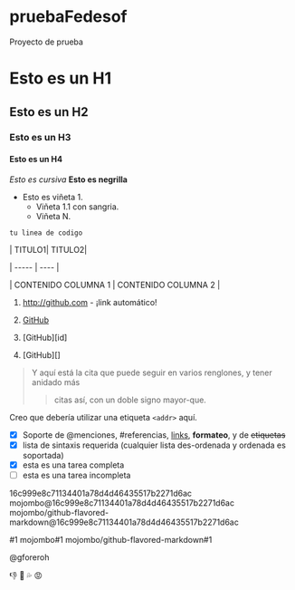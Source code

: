 # pruebaFedesof
Proyecto de prueba

# Esto es un H1
## Esto es un H2
### Esto es un H3
#### Esto es un H4

*Esto es cursiva*
**Esto es negrilla**
- Esto es viñeta 1.
  - Viñeta 1.1 con sangria.
  - Viñeta N.

`tu linea de codigo`

| TITULO1| TITULO2|

| ----- | ---- |

| CONTENIDO COLUMNA 1 | CONTENIDO COLUMNA 2 |


1. http://github.com - ¡link automático!

2. [GitHub](http://github.com)

3. [GitHub][id]

4. [GitHub][]

> Y aquí está la cita que puede
> seguir en varios renglones, y tener anidado más
> > citas así, con un doble signo mayor-que.

Creo que debería utilizar una etiqueta `<addr>` aquí.

- [x] Soporte de @menciones, #referencias, [links](), **formateo**, y de <del>etiquetas</del>
- [x] lista de sintaxis requerida (cualquier lista des-ordenada y ordenada es soportada)
- [x] esta es una tarea completa
- [ ] esta es una tarea incompleta

16c999e8c71134401a78d4d46435517b2271d6ac
mojombo@16c999e8c71134401a78d4d46435517b2271d6ac
mojombo/github-flavored-markdown@16c999e8c71134401a78d4d46435517b2271d6ac

#1
mojombo#1
mojombo/github-flavored-markdown#1

@gforeroh

:thumbsdown:
:open_hands:
:sweat_drops:
:rage: